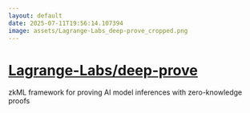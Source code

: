 ```yaml
---
layout: default
date: 2025-07-11T19:56:14.107394
image: assets/Lagrange-Labs_deep-prove_cropped.png
---
```


# [Lagrange-Labs/deep-prove](https://github.com/Lagrange-Labs/deep-prove)

zkML framework for proving AI model inferences with zero-knowledge proofs

